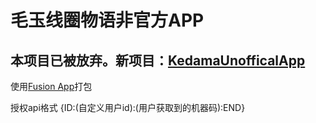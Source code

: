 # 毛玉线圈物语非官方APP

## 本项目已被放弃。新项目：[KedamaUnofficalApp](https://github.com/paizi/KedamaUnofficialApp)

使用[Fusion App](https://www.coolapk.com/apk/cn.coldsong.fusionapp)打包

授权api格式
{ID:(自定义用户id):(用户获取到的机器码):END}
